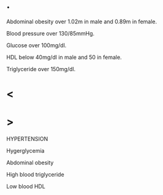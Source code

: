 # .

Abdominal obesity over 1.02m in male and 0.89m in female.

Blood pressure over 130/85mmHg.

Glucose over 100mg/dl.

HDL below 40mg/dl in male and 50 in female.

Triglyceride over 150mg/dl.

# <

# >

HYPERTENSION

Hygerglycemia

Abdominal obesity

High blood triglyceride

Low blood HDL
